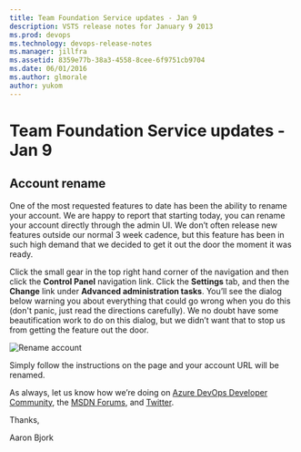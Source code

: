```yaml
---
title: Team Foundation Service updates - Jan 9
description: VSTS release notes for January 9 2013
ms.prod: devops
ms.technology: devops-release-notes
ms.manager: jillfra
ms.assetid: 8359e77b-38a3-4558-8cee-6f9751cb9704
ms.date: 06/01/2016
ms.author: glmorale
author: yukom
---
```


# Team Foundation Service updates - Jan 9

## Account rename

One of the most requested features to date has been the ability to rename your account. We are happy to report that starting today, you can rename your account directly through the admin UI. We don’t often release new features outside our normal 3 week cadence, but this feature has been in such high demand that we decided to get it out the door the moment it was ready.

Click the small gear in the top right hand corner of the navigation and then click the **Control Panel** navigation link. Click the **Settings** tab, and then the **Change** link under **Advanced administration tasks**. You’ll see the dialog below warning you about everything that could go wrong when you do this (don't panic, just read the directions carefully). We no doubt have some beautification work to do on this dialog, but we didn’t want that to stop us from getting the feature out the door.

![Rename account](_img/1_9_01.png)

Simply follow the instructions on the page and your account URL will be renamed.

As always, let us know how we’re doing on [Azure DevOps Developer Community](https://developercommunity.visualstudio.com/spaces/21/index.html), the [MSDN Forums](https://social.msdn.microsoft.com/Forums/TFService/threads), and [Twitter](https://twitter.com/search?q=%23tfservice).

Thanks,

Aaron Bjork
